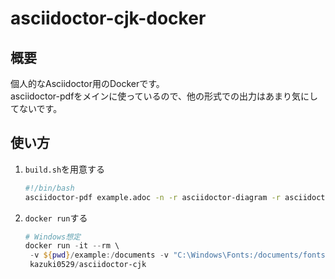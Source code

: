 # asciidoctor-cjk-docker

## 概要

個人的なAsciidoctor用のDockerです。  
asciidoctor-pdfをメインに使っているので、他の形式での出力はあまり気にしてないです。

## 使い方

1. ``build.sh``を用意する

    ```bash
    #!/bin/bash
    asciidoctor-pdf example.adoc -n -r asciidoctor-diagram -r asciidoctor-pdf-cjk
    ```

1. ``docker run``する

   ```powershell
   # Windows想定
   docker run -it --rm \
   	-v ${pwd}/example:/documents -v "C:\Windows\Fonts:/documents/fonts"
	kazuki0529/asciidoctor-cjk
   ```
